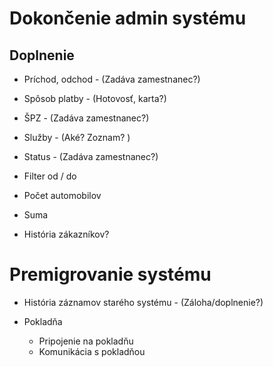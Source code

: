 # Dokončenie admin systému

## Doplnenie

* Príchod, odchod - (Zadáva zamestnanec?)
* Spôsob platby - (Hotovosť, karta?)
* ŠPZ - (Zadáva zamestnanec?)
* Služby - (Aké? Zoznam? )
* Status - (Zadáva zamestnanec?)

* Filter od / do
* Počet automobilov
* Suma

* História zákazníkov?

# Premigrovanie systému

* História záznamov starého systému - (Záloha/doplnenie?)

* Pokladňa
  - Pripojenie na pokladňu
  - Komunikácia s pokladňou